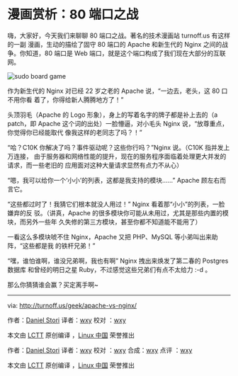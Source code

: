 # 漫画赏析：80 端口之战

嗨，大家好，今天我们来聊聊 80 端口之战。著名的技术漫画站 turnoff.us 有这样的一副
漫画，生动的描绘了固守 80 端口的 Apache 和新生代的 Nginx 之间的战争。你知道，80
端口是 Web 端口，就是这个端口构成了我们现在大部分的互联网。

![sudo board game](./apache-vs-nginx.png)

作为新生代的 Nginx 对已经 22 岁之老的 Apache 说，“一边去，老头，这 80 口不用你看
着了，你得给新人腾腾地方了！”

头顶羽毛（Apache 的 Logo 形象），身上的写着名字的牌子都是补上去的（a patch，即
Apache 这个词的出处）一脸懵逼，对小毛头 Nginx 说，“放尊重点，你觉得你已经能取代
像我这样的老同志了吗？！”

“哈？C10K 你解决了吗？事件驱动呢？这些你行吗？”Nginx 说。（C10K 指并发上万连接，
由于服务器和网络性能的提升，现在的服务程序面临着处理更大并发的请求，而一些老旧的
应用面对这种大量请求显然有点力不从心）

“嗯，我可以给你一个‘小小’的列表，这都是我支持的模块……” Apache 顾左右而言它。

“这些都过时了！我猜它们根本就没人用过！” Nginx 看着那“小小”的列表，一脸嫌弃的反
驳。（讲真，Apache 的很多模块你可能从未用过，尤其是那些内置的模块，而另外一些年
久失修的第三方模块，甚至你都不知道能不能用了）

一看这么多模块唬不住 Nginx，Apache 又把 PHP、MySQL 等小弟叫出来助阵，“这些都是我
的铁杆兄弟！”

“嘿，谁怕谁啊，谁没兄弟啊，我也有啊” Nginx 拽出来焕发了第二春的 Postgres 数据库
和曾经的明日之星 Ruby，不过感觉这些兄弟们有点不太给力 :-d 。

那么你猜猜谁会赢？买定离手啊~

---

via: http://turnoff.us/geek/apache-vs-nginx/

作者：[Daniel Stori][a] 译者：[wxy](https://github.com/wxy) 校对
：[wxy](https://github.com/wxy)

本文由 [LCTT](https://github.com/LCTT/TranslateProject) 原创编译
，[Linux 中国](https://linux.cn/) 荣誉推出

[a]: http://turnoff.us/about/

作者：[Daniel Stori][a] 译者：[wxy](https://github.com/wxy) 校对
：[wxy](https://github.com/wxy) 合成：[wxy](https://github.com/wxy) 点评
：[wxy](https://github.com/wxy)

本文由 [LCTT](https://github.com/LCTT/TranslateProject) 原创编译
，[Linux 中国](https://linux.cn/) 荣誉推出

[a]: http://turnoff.us/about/
